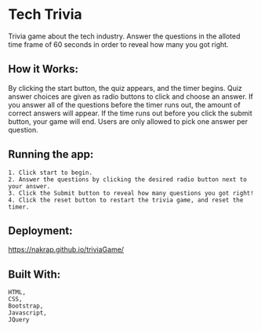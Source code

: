 # Tech Trivia

Trivia game about the tech industry. Answer the questions in the alloted time frame of 60 seconds in order to reveal how many you got right. 



## How it Works:

By clicking the start button, the quiz appears, and the timer begins. Quiz answer choices are given as radio buttons to click and choose an answer. If you answer all of the questions before the timer runs out, the amount of correct answers will appear. If the time runs out before you click the submit button, your game will end. Users are only allowed to pick one answer per question. 



## Running the app: 
```
1. Click start to begin. 
2. Answer the questions by clicking the desired radio button next to your answer.
3. Click the Submit button to reveal how many questions you got right! 
4. Click the reset button to restart the trivia game, and reset the timer.
```


## Deployment:

https://nakrap.github.io/triviaGame/


## Built With:
```
HTML,
CSS,
Bootstrap,
Javascript,
JQuery
```
